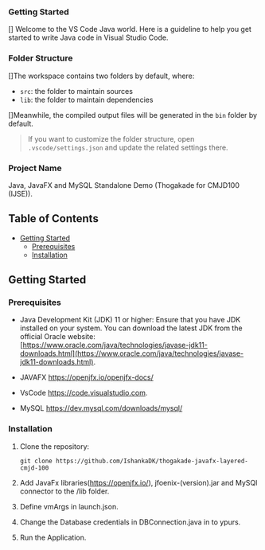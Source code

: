 ### Getting Started

[] Welcome to the VS Code Java world. Here is a guideline to help you get started to write Java code in Visual Studio Code.

### Folder Structure

[]The workspace contains two folders by default, where:

- `src`: the folder to maintain sources
- `lib`: the folder to maintain dependencies

[]Meanwhile, the compiled output files will be generated in the `bin` folder by default.

> If you want to customize the folder structure, open `.vscode/settings.json` and update the related settings there.

### Project Name

Java, JavaFX and MySQL Standalone Demo (Thogakade for CMJD100 (IJSE)).

## Table of Contents

- [Getting Started](#getting-started)
  - [Prerequisites](#prerequisites)
  - [Installation](#installation)

## Getting Started

### Prerequisites

- Java Development Kit (JDK) 11 or higher: Ensure that you have JDK installed on your system. You can download the latest JDK from the official Oracle website: [https://www.oracle.com/java/technologies/javase-jdk11-downloads.html](https://www.oracle.com/java/technologies/javase-jdk11-downloads.html).

- JAVAFX
  https://openjfx.io/openjfx-docs/

- VsCode
  https://code.visualstudio.com.

- MySQL
  https://dev.mysql.com/downloads/mysql/

### Installation

1. Clone the repository:

   ```shell
   git clone https://github.com/IshankaDK/thogakade-javafx-layered-cmjd-100

   ```

2. Add JavaFx libraries(https://openjfx.io/), jfoenix-(version).jar and MySQl connector to the /lib folder.
3. Define vmArgs in launch.json.
4. Change the Database credentials in DBConnection.java in to ypurs.
5. Run the Application.
